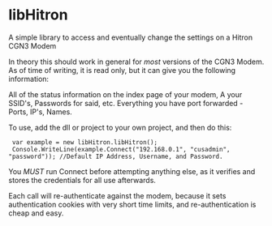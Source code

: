 # libHitron
A simple library to access and eventually change the settings on a Hitron CGN3 Modem

In theory this should work in general for _most_ versions of the CGN3 Modem. As of time of writing, it is read only, but it can give you the following information:

All of the status information on the index page of your modem,
A your SSID's, Passwords for said, etc.
Everything you have port forwarded - Ports, IP's, Names.

To use, add the dll or project to your own project, and then do this:
```
 var example = new libHitron.libHitron();
 Console.WriteLine(example.Connect("192.168.0.1", "cusadmin", "password")); //Default IP Address, Username, and Password.
```
You _MUST_ run Connect before attempting anything else, as it verifies and stores the credentials for all use afterwards.

Each call will re-authenticate against the modem, because it sets authentication cookies with very short time limits, and re-authentication is cheap and easy.
